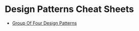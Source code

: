 # Design Patterns Cheat Sheets

- [Group Of Four Design Patterns](./GOF%20Design%20Patterns/README.md)